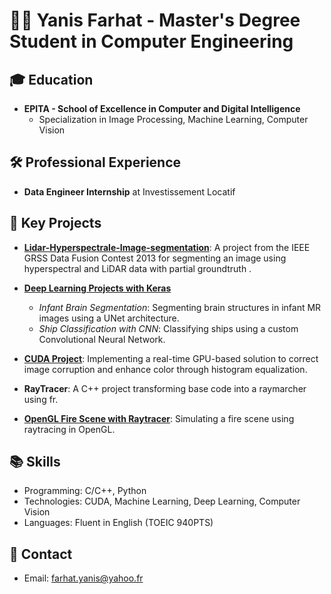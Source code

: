 👨‍💻 Yanis Farhat - Master's Degree Student in Computer Engineering
====================================================================

🎓 Education
------------

*   **EPITA - School of Excellence in Computer and Digital Intelligence**
    *   Specialization in Image Processing, Machine Learning, Computer Vision

🛠️ Professional Experience
---------------------------

*   **Data Engineer Internship** at Investissement Locatif

🚀 Key Projects
---------------

*   **[ Lidar-Hyperspectrale-Image-segmentation](https://github.com/Rickil/pixelClassifier_dataFusionContest)**: A project from the IEEE GRSS Data Fusion Contest 2013 for segmenting an image using hyperspectral and LiDAR data with partial groundtruth ​[](https://github.com/Rickil/pixelClassifier_dataFusionContest).
    
*   **[Deep Learning Projects with Keras](https://github.com/Rickil/keras_deep-learning)**
    
    *   _Infant Brain Segmentation_: Segmenting brain structures in infant MR images using a UNet architecture​[](https://github.com/Rickil/keras_deep-learning)​.
    *   _Ship Classification with CNN_: Classifying ships using a custom Convolutional Neural N​etwork[](https://github.com/Rickil/keras_deep-learning).
*   **[CUDA Project](https://github.com/Rickil/CUDA_project)**: Implementing a real-time GPU-based solution to correct image corruption and enhance color through histogram equalization​[](https://github.com/Rickil/CUDA_project)​.
    
*   **RayTracer**: A C++ project transforming base code into a raymarcher using fr​[](https://github.com/Rickil/RayTracer)​.
    
*   **[OpenGL Fire Scene with Raytracer](https://github.com/Rickil/POGL)**: Simulating a fire scene using raytracing in ​OpenGL[](https://github.com/Rickil/POGL).
    

📚 Skills
---------

*   Programming: C/C++, Python
*   Technologies: CUDA, Machine Learning, Deep Learning, Computer Vision
*   Languages: Fluent in English (TOEIC 940PTS)
  

📧 Contact
----------

*   Email: farhat.yanis@yahoo.fr
